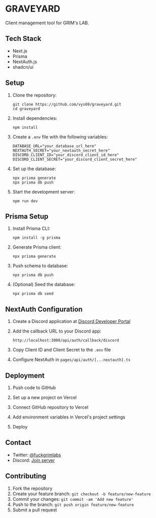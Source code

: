 # GRAVEYARD

Client management tool for GRIM's LAB.

## Tech Stack

- Next.js
- Prisma
- NextAuth.js
- shadcn/ui

## Setup

1. Clone the repository:
   ```
   git clone https://github.com/vys69/graveyard.git
   cd graveyard
   ```

2. Install dependencies:
   ```
   npm install
   ```

3. Create a `.env` file with the following variables:
   ```
   DATABASE_URL="your_database_url_here"
   NEXTAUTH_SECRET="your_nextauth_secret_here"
   DISCORD_CLIENT_ID="your_discord_client_id_here"
   DISCORD_CLIENT_SECRET="your_discord_client_secret_here"
   ```

4. Set up the database:
   ```
   npx prisma generate
   npx prisma db push
   ```

5. Start the development server:
   ```
   npm run dev
   ```

## Prisma Setup

1. Install Prisma CLI:
   ```
   npm install -g prisma
   ```

2. Generate Prisma client:
   ```
   npx prisma generate
   ```

3. Push schema to database:
   ```
   npx prisma db push
   ```

4. (Optional) Seed the database:
   ```
   npx prisma db seed
   ```

## NextAuth Configuration

1. Create a Discord application at [Discord Developer Portal](https://discord.com/developers/applications)

2. Add the callback URL to your Discord app:
   ```
   http://localhost:3000/api/auth/callback/discord
   ```

3. Copy Client ID and Client Secret to the `.env` file

4. Configure NextAuth in `pages/api/auth/[...nextauth].ts`

## Deployment

1. Push code to GitHub

2. Set up a new project on Vercel

3. Connect GitHub repository to Vercel

4. Add environment variables in Vercel's project settings

5. Deploy

## Contact

- Twitter: [@fuckgrimlabs](https://twitter.com/fuckgrimlabs)
- Discord: [Join server](https://discord.com/users/913656519847981067)

## Contributing

1. Fork the repository
2. Create your feature branch: `git checkout -b feature/new-feature`
3. Commit your changes: `git commit -am 'Add new feature'`
4. Push to the branch: `git push origin feature/new-feature`
5. Submit a pull request